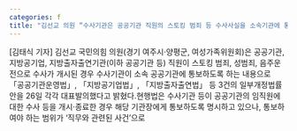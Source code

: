 ```yaml
---
categories: f
title: "김선교 의원 “수사기관은 공공기관 직원의 스토킹 범죄 등 수사사실을 소속기관에 통보해야”"
---
```

[김태식 기자] 김선교 국민의힘 의원(경기 여주시·양평군, 여성가족위원회)은 공공기관, 지방공기업, 지방출자출연기관(이하 공공기관 등) 직원이 스토킹 범죄, 성범죄, 음주운전으로 수사가 개시된 경우 수사기관이 소속 공공기관에 통보하도록 하는 내용으로 「공공기관운영법」, 「지방공기업법」, 「지방출자출연법」 등 3건의 일부개정법률안을 26일 각각 대표발의했다고 밝혔다.현행법은 수사기관 등이 공공기관의 임직원에 대한 수사 등을 개시·종료한 경우 해당 기관장에게 통보하도록 명시하고 있으나, 통보하여야 하는 범위가 ‘직무와 관련된 사건’으로